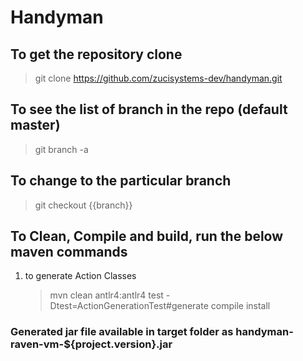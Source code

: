 
# Handyman

## To get the repository clone

 > git clone https://github.com/zucisystems-dev/handyman.git

## To see the list of branch in the repo (default master)
 > git branch -a
 
## To change to the particular branch
 > git checkout {{branch}}
 
## To Clean, Compile and build, run the below maven commands 
  1. to generate Action Classes
     > mvn clean antlr4:antlr4 test -Dtest=ActionGenerationTest#generate compile install
    
 ### Generated jar file available in target folder as handyman-raven-vm-${project.version}.jar

